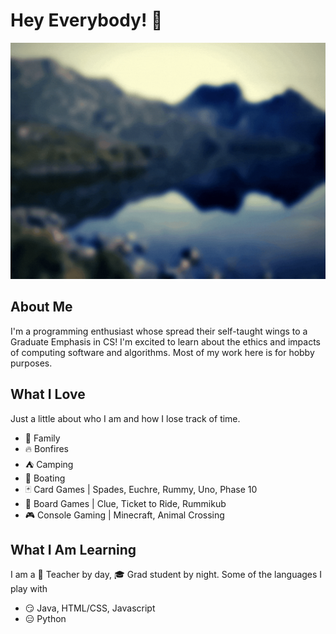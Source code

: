 # Hey Everybody! 👋
![Coverart](coverart.gif)

## About Me
I'm a programming enthusiast whose spread their self-taught wings to a Graduate Emphasis in CS! I'm excited to learn about the ethics and impacts of computing software and algorithms. Most of my work here is for hobby purposes. 

## What I Love
Just a little about who I am and how I lose track of time. 
- :green_heart: Family 
- :fire: Bonfires
- :tent: Camping
- :speedboat: Boating
- :black_joker: Card Games | Spades, Euchre, Rummy, Uno, Phase 10
- :game_die: Board Games | Clue, Ticket to Ride, Rummikub
- :video_game: Console Gaming | Minecraft, Animal Crossing

## What I Am Learning
I am a :apple: Teacher by day, :mortar_board: Grad student by night. Some of the languages I play with
- :smirk: Java, HTML/CSS, Javascript
- :expressionless: Python

